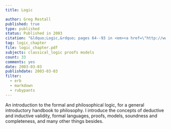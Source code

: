 ```yaml
---
title: Logic

author: Greg Restall
published: true
type: published
status: Published in 2003
citation: "&ldquo;Logic,&rdquo; pages 64--93 in <em><a href=\"http://www.amazon.com/exec/obidos/ASIN/0415227100/ref=nosim/consequentlyorg\">Fundamentals of Philosophy</a></em>, edited by John Shand, Routledge, 2003."
tag: logic_chapter
file: logic_chapter.pdf
subjects: classical_logic proofs models
count: 33
comments: yes
date: 2003-03-03
publishdate: 2003-03-03
filter:
  - erb
  - markdown
  - rubypants
---
```

An introduction to the formal and philosophical logic, for a general introductory handbook to philosophy.  I introduce the concepts of deductive and inductive validity, formal languages, proofs, models, soundness and completeness, and many other things besides.
